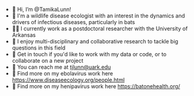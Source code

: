- :vulcan_salute: Hi, I’m @TamikaLunn! 
- :bat: I'm a wildlife disease ecologist with an interest in the dynamics and drivers of infectious diseases, particularly in bats 
- :woman_scientist: I currently work as a postdoctoral researcher with the University of Arkansas
- :handshake: I enjoy multi-disciplinary and collaborative research to tackle big questions in this field
- 🌱 Get in touch if you'd like to work with my data or code, or to collaborate on a new project
- :envelope_with_arrow: You can reach me at tjlunn@uark.edu
- 👀 Find more on my ebolavirus work here <https://www.diseaseecology.org/people.html>
- 👀 Find more on my henipavirus work here <https://batonehealth.org/>

<!---
TamikaLunn/TamikaLunn is a ✨ special ✨ repository because its `README.md` (this file) appears on your GitHub profile.
You can click the Preview link to take a look at your changes.
--->
